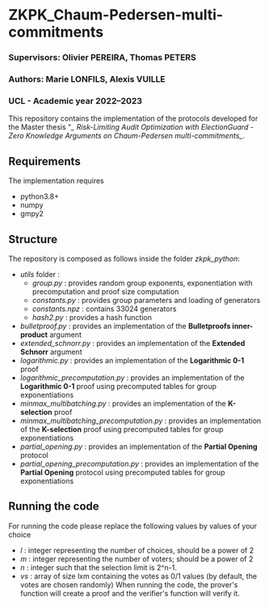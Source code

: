 # ZKPK_Chaum-Pedersen-multi-commitments

### Supervisors: Olivier PEREIRA, Thomas PETERS
### Authors: Marie LONFILS, Alexis VUILLE
### UCL - Academic year 2022–2023


This repository contains the implementation of the protocols developed for the Master thesis "*_ Risk-Limiting Audit Optimization with ElectionGuard - Zero Knowledge Arguments on Chaum-Pedersen multi-commitments_*.
## Requirements
The implementation requires 
- python3.8+
- numpy
- gmpy2

## Structure
The repository is composed as follows inside the folder _zkpk_python_:
- _utils_ folder :
    - _group.py_ : provides random group exponents, exponentiation with precomputation and proof size computation
    - _constants.py_ : provides group parameters and loading of generators
    - _constants.npz_ : contains 33024 generators
    - _hash2.py_ : provides a hash function
- _bulletproof.py_ : provides an implementation of the **Bulletproofs inner-product** argument
- _extended_schnorr.py_ : provides an implementation of the **Extended Schnorr** argument
- _logarithmic.py_ : provides an implementation of the **Logarithmic 0-1** proof
- _logarithmic_precomputation.py_ : provides an implementation of the **Logarithmic 0-1** proof using precomputed tables for group exponentiations
- _minmax_multibatching.py_ : provides an implementation of the **K-selection** proof
- _minmax_multibatching_precomputation.py_ : provides an implementation of the **K-selection** proof using precomputed tables for group exponentiations
- _partial_opening.py_ : provides an implementation of the **Partial Opening** protocol
- _partial_opening_precomputation.py_ : provides an implementation of the **Partial Opening** protocol using precomputed tables for group exponentiations

## Running the code
For running the code please replace the following values by values of your choice
- _l_ : integer representing the number of choices, should be a power of 2
- _m_ : integer representing the number of voters; should be a power of 2 
- _n_ : integer such that the selection limit is 2^n-1.
- _vs_ : array of size lxm containing the votes as 0/1 values (by default, the votes are chosen randomly)
When running the code, the prover's function will create a proof and the verifier's function will verify it.
